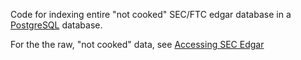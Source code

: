 Code for indexing entire "not cooked" SEC/FTC edgar database in a
[PostgreSQL](https://www.postgresql.org) database.

For the the raw, "not cooked" data, see [Accessing SEC Edgar](https://www.sec.gov/edgar/searchedgar/accessing-edgar-data.htm)
